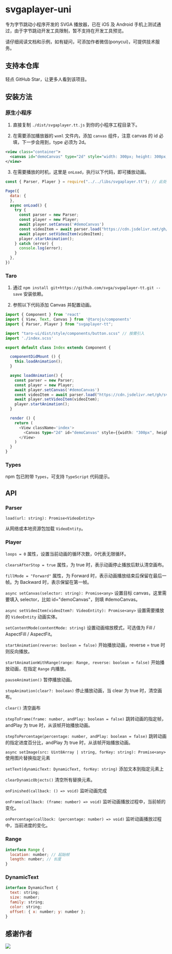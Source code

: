 # svgaplayer-uni

专为字节跳动小程序开发的 SVGA 播放器，已在 iOS 及 Android 手机上测试通过，由于字节跳动开发工具限制，暂不支持在开发工具预览。

请仔细阅读文档和示例，如有疑问，可添加作者微信(ponycui)，可提供技术服务。

## 支持本仓库

轻点 GitHub Star，让更多人看到该项目。

## 安装方法

### 原生小程序

1. 直接复制 `./dist/svgaplayer.tt.js` 到你的小程序工程目录下。

2. 在需要添加播放器的 `wxml` 文件内，添加 `canvas` 组件，注意 canvas 的 id 必填，下一步会用到，type 必须为 2d。

```xml
<view class="container">
  <canvas id="demoCanvas" type="2d" style="width: 300px; height: 300px; background-color: black"></canvas>
</view>
```

3. 在需要播放的时机，这里是 `onLoad`，执行以下代码，即可播放动画。

```js
const { Parser, Player } = require("../../libs/svgaplayer.tt"); // 此处替换为 svgaplayer.tt.js 放置位置

Page({
  data: {
  },
  async onLoad() {
    try {
      const parser = new Parser;
      const player = new Player;
      await player.setCanvas('#demoCanvas')
      const videoItem = await parser.load("https://cdn.jsdelivr.net/gh/svga/SVGA-Samples@master/angel.svga");
      await player.setVideoItem(videoItem);
      player.startAnimation();
    } catch (error) {
      console.log(error);
    }
  },
})
```

### Taro

1. 通过 `npm install git+https://github.com/svga/svgaplayer-tt.git --save` 安装依赖。

2. 参照以下代码添加 Canvas 并配置动画。

```typescript
import { Component } from 'react'
import { View, Text, Canvas } from '@tarojs/components'
import { Parser, Player } from "svgaplayer-tt";

import "taro-ui/dist/style/components/button.scss" // 按需引入
import './index.scss'

export default class Index extends Component {

  componentDidMount () {
    this.loadAnimation();
  }

  async loadAnimation() {
    const parser = new Parser;
    const player = new Player;
    await player.setCanvas('#demoCanvas')
    const videoItem = await parser.load("https://cdn.jsdelivr.net/gh/svga/SVGA-Samples@master/angel.svga");
    await player.setVideoItem(videoItem);
    player.startAnimation();
  }

  render () {
    return (
      <View className='index'>
        <Canvas type="2d" id="demoCanvas" style={{width: "300px", height: "300px", backgroundColor: "black"}} />
      </View>
    )
  }
}
```

### Types

npm 包已附带 `Types`，可支持 `TypeScript` 代码提示。

## API

### Parser

`load(url: string): Promise<VideoEntity>`

从网络或本地资源包加载 `VideoEntity`。

### Player

`loops = 0`
属性，设置当前动画的循环次数，0代表无限循环。

`clearsAfterStop = true`
属性，为 true 时，表示动画停止播放后默认清空画布。

`fillMode = "Forward"`
属性，为 Forward 时，表示动画播放结束后保留在最后一帧。为 Backward 时，表示保留在第一帧。

`async setCanvas(selector: string): Promise<any>`
设置目标 canvas，这里需要填入 selector，比如 id="demoCanvas"，则填 #demoCanvas。

`async setVideoItem(videoItem?: VideoEntity): Promise<any>`
设置需要播放的 `VideoEntity` 动画实体。

`setContentMode(contentMode: string)`
设置动画缩放模式，可选值为 Fill / AspectFill / AspectFit。

`startAnimation(reverse: boolean = false)`
开始播放动画，reverse = true 时则反向播放。

`startAnimationWithRange(range: Range, reverse: boolean = false)`
开始播放动画，在指定 `Range` 内播放。

`pauseAnimation()`
暂停播放动画。

`stopAnimation(clear?: boolean)`
停止播放动画，当 clear 为 true 时，清空画布。

`clear()`
清空画布

`stepToFrame(frame: number, andPlay: boolean = false)`
跳转动画的指定帧，andPlay 为 true 时，从该帧开始播放动画。

`stepToPercentage(percentage: number, andPlay: boolean = false)`
跳转动画的指定进度百分比，andPlay 为 true 时，从该帧开始播放动画。

`async setImage(src: Uint8Array | string, forKey: string): Promise<any>`
使用图片替换指定元素

`setText(dynamicText: DynamicText, forKey: string)`
添加文本到指定元素上

`clearDynamicObjects()`
清空所有替换元素。

`onFinished(callback: () => void)`
监听动画完成

`onFrame(callback: (frame: number) => void)`
监听动画播放过程中，当前帧的变化。

`onPercentage(callback: (percentage: number) => void)`
监听动画播放过程中，当前进度的变化。

### Range

```js
interface Range {
  location: number; // 起始帧
  length: number; // 长度
}
```

### DynamicText

```js
interface DynamicText {
  text: string;
  size: number;
  family: string;
  color: string;
  offset: { x: number; y: number };
}
```

## 感谢作者

![](https://github.com/svga/SVGAPlayer-iOS/blob/master/backer/wechat.jpg?raw=true)

